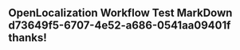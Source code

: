 <properties
ms.topic="hero-topic"
ms.test1="hero-topic"
ms.test2="test"/>


## OpenLocalization Workflow Test MarkDown d73649f5-6707-4e52-a686-0541aa09401f thanks!



<!--HONumber=Jul16_HO5-->


